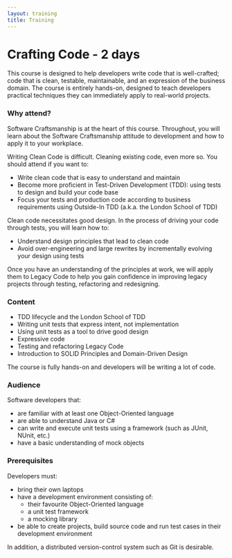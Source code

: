 ```yaml
---
layout: training
title: Training
---
```


# Crafting Code - 2 days

This course is designed to help developers write code that is well-crafted; code that is clean, testable, maintainable, and an expression of the business domain. The course is entirely hands-on, designed to teach developers practical techniques they can immediately apply to real-world projects.

### Why attend?

Software Craftsmanship is at the heart of this course. Throughout, you will learn about the Software Craftsmanship attitude to development and how to apply it to your workplace.

Writing Clean Code is difficult. Cleaning existing code, even more so. You should attend if you want to:

* Write clean code that is easy to understand and maintain
* Become more proficient in Test-Driven Development (TDD): using tests to design and build your code base
* Focus your tests and production code according to business requirements using Outside-In TDD (a.k.a. the London School of TDD)

Clean code necessitates good design. In the process of driving your code through tests, you will learn how to:

* Understand design principles that lead to clean code
* Avoid over-engineering and large rewrites by incrementally evolving your design using tests

Once you have an understanding of the principles at work, we will apply them to Legacy Code to help you gain confidence in improving legacy projects through testing, refactoring and redesigning.

### Content

* TDD lifecycle and the London School of TDD
* Writing unit tests that express intent, not implementation
* Using unit tests as a tool to drive good design
* Expressive code
* Testing and refactoring Legacy Code
* Introduction to SOLID Principles and Domain-Driven Design

The course is fully hands-on and developers will be writing a lot of code.

### Audience

Software developers that:

* are familiar with at least one Object-Oriented language
* are able to understand Java or C#
* can write and execute unit tests using a framework (such as JUnit, NUnit, etc.)
* have a basic understanding of mock objects

### Prerequisites

Developers must:

* bring their own laptops
* have a development environment consisting of:
  * their favourite Object-Oriented language
  * a unit test framework
  * a mocking library
* be able to create projects, build source code and run test cases in their development environment

In addition, a distributed version-control system such as Git is desirable.
